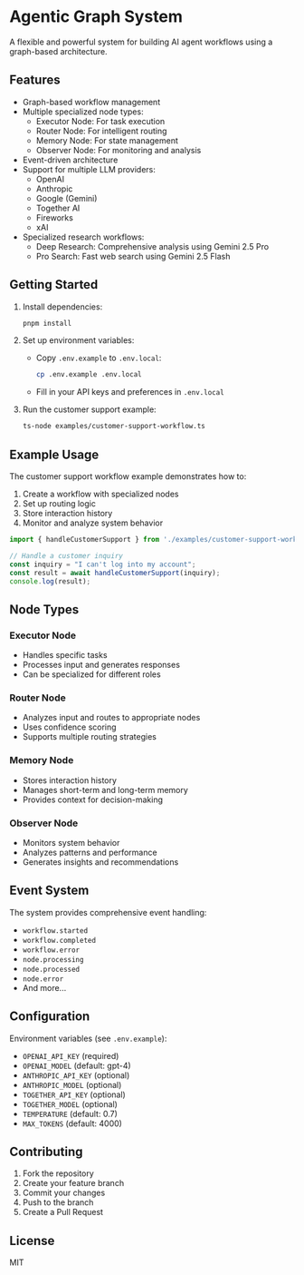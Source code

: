 # Agentic Graph System

A flexible and powerful system for building AI agent workflows using a graph-based architecture.

## Features

- Graph-based workflow management
- Multiple specialized node types:
    - Executor Node: For task execution
    - Router Node: For intelligent routing
    - Memory Node: For state management
    - Observer Node: For monitoring and analysis
- Event-driven architecture
- Support for multiple LLM providers:
    - OpenAI
    - Anthropic
    - Google (Gemini)
    - Together AI
    - Fireworks
    - xAI
- Specialized research workflows:
    - Deep Research: Comprehensive analysis using Gemini 2.5 Pro
    - Pro Search: Fast web search using Gemini 2.5 Flash

## Getting Started

1. Install dependencies:

    ```bash
    pnpm install
    ```

2. Set up environment variables:

    - Copy `.env.example` to `.env.local`:
        ```bash
        cp .env.example .env.local
        ```
    - Fill in your API keys and preferences in `.env.local`

3. Run the customer support example:
    ```bash
    ts-node examples/customer-support-workflow.ts
    ```

## Example Usage

The customer support workflow example demonstrates how to:

1. Create a workflow with specialized nodes
2. Set up routing logic
3. Store interaction history
4. Monitor and analyze system behavior

```typescript
import { handleCustomerSupport } from './examples/customer-support-workflow';

// Handle a customer inquiry
const inquiry = "I can't log into my account";
const result = await handleCustomerSupport(inquiry);
console.log(result);
```

## Node Types

### Executor Node

- Handles specific tasks
- Processes input and generates responses
- Can be specialized for different roles

### Router Node

- Analyzes input and routes to appropriate nodes
- Uses confidence scoring
- Supports multiple routing strategies

### Memory Node

- Stores interaction history
- Manages short-term and long-term memory
- Provides context for decision-making

### Observer Node

- Monitors system behavior
- Analyzes patterns and performance
- Generates insights and recommendations

## Event System

The system provides comprehensive event handling:

- `workflow.started`
- `workflow.completed`
- `workflow.error`
- `node.processing`
- `node.processed`
- `node.error`
- And more...

## Configuration

Environment variables (see `.env.example`):

- `OPENAI_API_KEY` (required)
- `OPENAI_MODEL` (default: gpt-4)
- `ANTHROPIC_API_KEY` (optional)
- `ANTHROPIC_MODEL` (optional)
- `TOGETHER_API_KEY` (optional)
- `TOGETHER_MODEL` (optional)
- `TEMPERATURE` (default: 0.7)
- `MAX_TOKENS` (default: 4000)

## Contributing

1. Fork the repository
2. Create your feature branch
3. Commit your changes
4. Push to the branch
5. Create a Pull Request

## License

MIT

